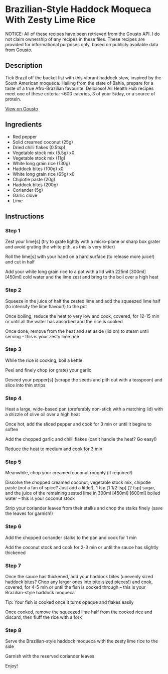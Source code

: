 # Brazilian-Style Haddock Moqueca With Zesty Lime Rice

NOTICE: All of these recipes have been retrieved from the Gousto API. I do not claim ownership of any recipes in these files. These recipes are provided for informational purposes only, based on publicly available data from Gousto.

## Description

Tick Brazil off the bucket list with this vibrant haddock stew, inspired by the South American moqueca. Hailing from the state of Bahia, prepare for a taste of a true Afro-Brazilian favourite. Delicioso! All Health Hub recipes meet one of these criteria: <600 calories, 3 of your 5/day, or a source of protein.

[View on Gousto](https://www.gousto.co.uk/recipes/cookbook/brazilian-haddock-moqueca-zesty-lime-rice)

## Ingredients

- Red pepper
- Solid creamed coconut (25g)
- Dried chilli flakes (0.5tsp)
- Vegetable stock mix (5.5g) x0
- Vegetable stock mix (11g)
- White long grain rice (130g)
- Haddock bites (100g) x0
- White long grain rice (65g) x0
- Chipotle paste (20g)
- Haddock bites (200g)
- Coriander (5g)
- Garlic clove
- Lime

## Instructions


### Step 1

Zest your lime[s] (try to grate lightly with a micro-plane or sharp box grater and avoid grating the white pith, as this is very bitter)

Roll the lime[s] with your hand on a hard surface (to release more juice!) and cut in half

Add your white long grain rice to a pot with a lid with 225ml <span class="text-purple">[300ml] </span><span class="text-danger">[450ml]</span> cold water and the lime zest and bring to the boil over a high heat


### Step 2

Squeeze in the juice of half the zested lime and add the squeezed lime half (to intensify the lime flavour!) to the pot

Once boiling, reduce the heat to very low and cook, covered, for 12-15 min or until all the water has absorbed and the rice is cooked

Once done, remove from the heat and set aside (lid on) to steam until serving – this is your zesty lime rice


### Step 3

While the rice is cooking, boil a kettle

Peel and finely chop (or grate) your garlic

Deseed your pepper[s] (scrape the seeds and pith out with a teaspoon) and slice into thin strips


### Step 4

Heat a large, wide-based pan (preferably non-stick with a matching lid) with a drizzle of olive oil over a high heat

Once hot, add the sliced pepper and cook for 3 min or until it begins to soften

Add the chopped garlic and chilli flakes (can't handle the heat? Go easy!)

Reduce the heat to medium and cook for 3 min


### Step 5

Meanwhile, chop your creamed coconut roughly (if required!)

Dissolve the chopped creamed coconut, vegetable stock mix, chipotle paste (not a fan of spice? Just add a little!), 1 tsp <span class="text-purple">[1 1/2 tsp]</span> <span class="text-danger">[2 tsp]</span> sugar, and the juice of the remaining zested lime in 300ml<span class="text-purple"> [450ml]</span><span class="text-danger"> [600ml] </span>boiled water – this is your coconut stock

Strip your coriander leaves from their stalks and chop the stalks finely (save the leaves for garnish!)


### Step 6

Add the chopped coriander stalks to the pan and cook for 1 min

Add the coconut stock and cook for 2-3 min or until the sauce has slightly thickened


### Step 7

Once the sauce has thickened, add your haddock bites (unevenly sized haddock bites? Chop any larger ones into bite-sized pieces!) and cook, covered, for 4-5 min or until the fish is cooked through – this is your Brazilian-style haddock moqueca

Tip: Your fish is cooked once it turns opaque and flakes easily

Once cooked, remove the squeezed lime half from the cooked rice and discard, then fluff the rice with a fork

### Step 8

Serve the Brazilian-style haddock moqueca with the zesty lime rice to the side

Garnish with the reserved coriander leaves

Enjoy!


